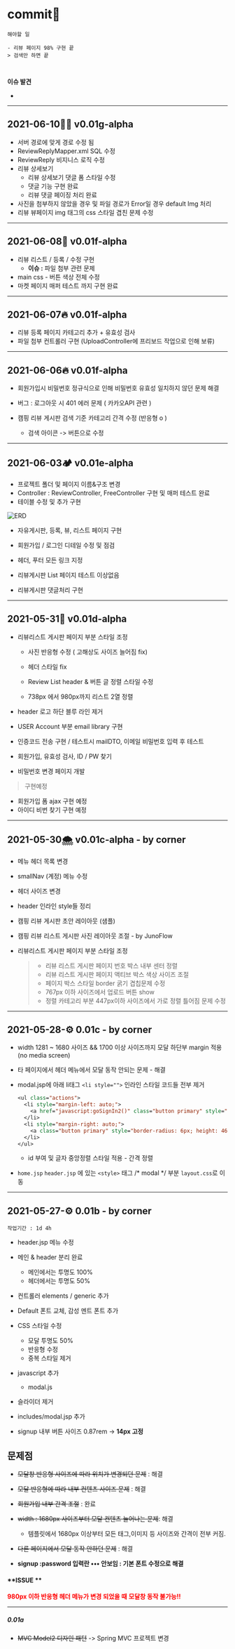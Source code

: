 # commit🌱

`해야할 일`

```
- 리뷰 페이지 98% 구현 끝 
> 검색만 하면 끝 



```

**이슈 발견**

- 

---

## 2021-06-10😶‍🌫️ v0.01g-alpha

- 서버 경로에 맞게 경로 수정 됨
- ReviewReplyMapper.xml  SQL 수정 
- ReviewReply 비지니스 로직 수정
- 리뷰 상세보기
  - 리뷰 상세보기 댓글 폼 스타일 수정
  - 댓글 기능 구현 완료 
  - 리뷰 댓글 페이징 처리 완료 
- 사진을 첨부하지 않았을 경우 및 파일 경로가 Error일 경우 default Img 처리
- 리뷰 뷰페이지 img 태그의 css 스타일 겹친 문제 수정

---

## 2021-06-08😤 v0.01f-alpha

- 리뷰 리스트 / 등록 / 수정 구현 
  - **이슈 :** 파일 첨부 관련 문제 
- main css - 버튼 색상 전체 수정
- 마켓 페이지 매퍼 테스트 까지 구현 완료 

---

## 2021-06-07🔥 v0.01f-alpha

- 리뷰 등록 페이지 카테고리 추가 + 유효성 검사 
- 파일 첨부 컨트롤러 구현 (UploadController에 프리보드 작업으로 인해 보류)







---

## 2021-06-06🔥 v0.01f-alpha

- 회원가입시 비밀번호 정규식으로 인해 비밀번호 유효성 일치하지 않던 문제 해결 

- 버그 : 로그아웃 시 401 에러 문제 ( 카카오API 관련 ) 

- 캠핑 리뷰 게시판 검색 기준 카테고리 간격 수정 (반응형 o ) 

  - 검색 아이콘 -> 버튼으로 수정 

    









---

## 2021-06-03🏕 v0.01e-alpha

- 프로젝트 폴더 및 페이지 이름&구조 변경 
- Controller : ReviewController, FreeController 구현 및 매퍼 테스트 완료 
- 테이블 수정 및 추가 구현 

![ERD](https://github.com/Eight-Corner/CampFire/blob/master/ERD.png?raw=true)

- 자유게시판, 등록, 뷰, 리스트 페이지 구현

- 회원가입 / 로그인 디테일 수정 및 점검

- 헤더, 푸터 모든 링크 지정 

- 리뷰게시판 List 페이지 테스트 이상없음

- 리뷰게시판 댓글처리 구현

  

---

## 2021-05-31🌱 v0.01d-alpha 



- 리뷰리스트 게시판 페이지 부분 스타일 조정 

  - 사진 반응형 수정 ( 고해상도 사이즈 늘어짐 fix)
  - 헤더 스타일 fix

  - Review List header & 버튼 글 정렬 스타일 수정 
  - 738px 에서 980px까지 리스트 2열 정렬

- header 로고 하단 블루 라인 제거 

- USER Account 부분 email library 구현

- 인증코드 전송 구현 / 테스트시 mailDTO, 이메일 비밀번호 입력 후 테스트 

- 회원가입, 유효성 검사, ID / PW 찾기

- 비밀번호 변경 페이지 개발



> 구현예정

- 회원가입 폼 ajax 구현 예정
- 아이디 비번 찾기 구현 예정



---





## 2021-05-30🌨 v0.01c-alpha - by corner

- 메뉴 헤더 목록 변경 

- smallNav (계정) 메뉴 수정 

- 헤더 사이즈 변경

- header 인라인 style들 정리

- 캠핑 리뷰 게시판 초안 레이아웃 (샘플)

- 캠핑 리뷰 리스트 게시판 사진 레이아웃 조절 - by JunoFlow

- 리뷰리스트 게시판 페이지 부분 스타일 조정 

  > - 리뷰 리스트 게시판 페이지 번호 박스 내부 센터 정렬
  > - 리뷰 리스트 게시판 페이지 액티브 박스 색상 사이즈 조절
  > - 페이지 박스 스타일 border 굵기 겹칩문제 수정 
  > - 767px 이하 사이즈에서 업로드 버튼 show
  > - 정렬 카테고리 부분 447px이하 사이즈에서 가로 정렬 틀어짐 문제 수정





---

## 2021-05-28-⚙️  0.01c - by corner

- width 1281 ~ 1680 사이즈  && 1700 이상 사이즈까지 모달 하단부 margin 적용 (no media screen)

- 타 페이지에서 헤더 메뉴에서 모달 동작 안되는 문제  - 해결

- modal.jsp에 아래  li태그 `<li style="">` 인라인 스타일 코드들 전부 제거 

  ```jsp
  <ul class="actions">
    <li style="margin-left: auto;">
      <a href="javascript:goSignIn2()" class="button primary" style="border-radius: 6px; height: 46px;">로그인</a>
    </li>
    <li style="margin-right: auto;">
      <a class="button primary" style="border-radius: 6px; height: 46px;">이메일 발송</a>
    </li>
  </ul>
  ```

  - id 부여 및 글자 중앙정렬 스타일 적용 - 간격 정렬

- `home.jsp` `header.jsp` 에 있는 `<style>` 태그 /* modal */ 부분 `layout.css`로 이동 









---

## 2021-05-27-⚙️  0.01b - by corner

`작업기간 : 1d 4h`

- header.jsp 메뉴 수정 
- 메인 & header 분리 완료 
  - 메인에서는 투명도 100%
  - 헤더에서는 투명도 50%
- 컨트롤러 elements / generic 추가 
- Default 폰트 교체, 감성 멘트 폰트 추가
- CSS 스타일 수정 
  - 모달 투명도 50%
  - 반응형 수정 
  - 중복 스타일 제거
- javascript 추가
  - modal.js
- 슬라이더 제거
- includes/modal.jsp 추가

- signup 내부 버튼 사이즈 0.87rem -> **14px 고정**

  



## 문제점 

- ~~모달창 반응형 사이즈에 따라 위치가 변경되던 문제~~  : 해결 
- ~~모달 반응형에 따라 내부 컨텐츠 사이즈 문제~~ : 해결
- ~~회원가입 내부 간격 조절~~ : 완료 
- ~~width : 1680px 사이즈부터 모달 컨텐츠 늘어나는 문제~~: 해결
  - 템플릿에서 1680px 이상부터 모든 태그,이미지 등 사이즈와 간격이 전부 커짐.
- ~~다른 페이지에서 모달 동작 안하던 문제~~ : 해결 

- **signup :password 입력란 ••• 안보임  : 기본 폰트 수정으로 해결**

#### **ISSUE **

<span style="color: red;">**980px 이하 반응형 헤더 메뉴가 변경 되었을 때** 
**모달창 동작 불가능!!**</span>







---

##### 0.01a

- ~~MVC Model2 디자인 패턴~~ -> Spring MVC 프로젝트 변경 
